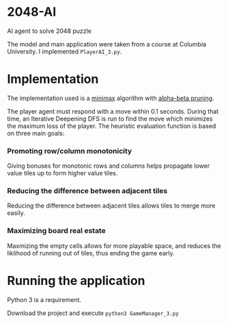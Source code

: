 # 2048-AI
AI agent to solve 2048 puzzle

The model and main application were taken from a course at Columbia University.  I implemented `PlayerAI_3.py`.

# Implementation

The implementation used is a [minimax](https://en.wikipedia.org/wiki/Minimax) algorithm with [alpha-beta pruning](https://en.wikipedia.org/wiki/Alpha%E2%80%93beta_pruning).

The player agent must respond with a move within 0.1 seconds.  During that time, an Iterative Deepening DFS is run to find the move which minimizes the maximum loss of the player.  The heuristic evaluation function is based on three main goals:

### Promoting row/column monotonicity

Giving bonuses for monotonic rows and columns helps propagate lower value tiles up to form higher value tiles.

### Reducing the difference between adjacent tiles

Reducing the difference between adjacent tiles allows tiles to merge more easily.

### Maximizing board real estate 

Maxmizing the empty cells allows for more playable space, and reduces the liklihood of running out of tiles, thus ending the game early.

# Running the application

Python 3 is a requirement.

Download the project and execute `python3 GameManager_3.py`
